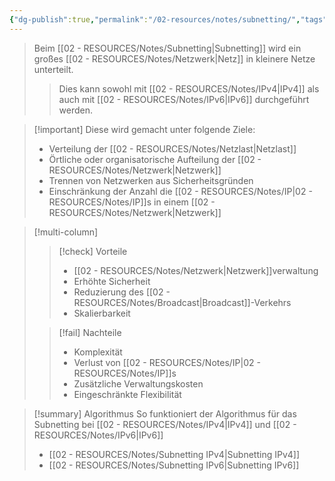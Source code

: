 ```yaml
---
{"dg-publish":true,"permalink":"/02-resources/notes/subnetting/","tags":["ausbildung/gfn/ap1","informatik/netzwerk/ip/ipv4","informatik/netzwerk/ip/ipv6"],"noteIcon":"","updated":"2025-09-27T01:32:44.000+02:00"}
---
```


>Beim [[02 - RESOURCES/Notes/Subnetting\|Subnetting]] wird ein großes [[02 - RESOURCES/Notes/Netzwerk\|Netz]] in kleinere Netze unterteilt. 
>>Dies kann sowohl mit [[02 - RESOURCES/Notes/IPv4\|IPv4]] als auch mit [[02 - RESOURCES/Notes/IPv6\|IPv6]] durchgeführt werden.


>[!important] Diese wird gemacht unter folgende Ziele:
>- Verteilung der [[02 - RESOURCES/Notes/Netzlast\|Netzlast]]
>- Örtliche oder organisatorische Aufteilung der [[02 - RESOURCES/Notes/Netzwerk\|Netzwerk]]
>- Trennen von Netzwerken aus Sicherheitsgründen
>- Einschränkung der Anzahl die [[02 - RESOURCES/Notes/IP\|02 - RESOURCES/Notes/IP]]s in einem [[02 - RESOURCES/Notes/Netzwerk\|Netzwerk]]

>[!multi-column]
> 
>>[!check] Vorteile
>>- [[02 - RESOURCES/Notes/Netzwerk\|Netzwerk]]verwaltung
>>- Erhöhte Sicherheit
>>- Reduzierung des [[02 - RESOURCES/Notes/Broadcast\|Broadcast]]-Verkehrs
>>- Skalierbarkeit
> 
>>[!fail] Nachteile
>>- Komplexität
>>- Verlust von [[02 - RESOURCES/Notes/IP\|02 - RESOURCES/Notes/IP]]s
>>- Zusätzliche Verwaltungskosten
>>- Eingeschränkte Flexibilität

>[!summary] Algorithmus
>So funktioniert der Algorithmus für das Subnetting bei [[02 - RESOURCES/Notes/IPv4\|IPv4]] und [[02 - RESOURCES/Notes/IPv6\|IPv6]]
>- [[02 - RESOURCES/Notes/Subnetting IPv4\|Subnetting IPv4]]
>- [[02 - RESOURCES/Notes/Subnetting IPv6\|Subnetting IPv6]]
